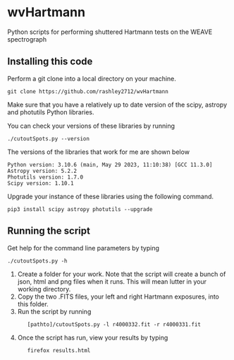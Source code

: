 # wvHartmann
Python scripts for performing shuttered Hartmann tests on the WEAVE spectrograph

## Installing this code

Perform a git clone into a local directory on your machine.
```
git clone https://github.com/rashley2712/wvHartmann
```

Make sure that you have a relatively up to date version of the scipy, astropy and photutils Python libraries.

You can check your versions of these libraries by running 
```
./cutoutSpots.py --version  
```
The versions of the libraries that work for me are shown below
```
Python version: 3.10.6 (main, May 29 2023, 11:10:38) [GCC 11.3.0]
Astropy version: 5.2.2
Photutils version: 1.7.0
Scipy version: 1.10.1
```

Upgrade your instance of these libraries using the following command. 
```
pip3 install scipy astropy photutils --upgrade 
```
## Running the script

Get help for the command line parameters by typing
```
./cutoutSpots.py -h
```
1. Create a folder for your work. Note that the script will create a bunch of json, html and png files when it runs. This will mean lutter in your working directory. 
2. Copy the two .FITS files, your left and right Hartmann exposures, into this folder. 
3. Run the script by running
   ```
      [pathto]/cutoutSpots.py -l r4000332.fit -r r4000331.fit
   ```
4. Once the script has run, view your results by typing
      ```
         firefox results.html
      ```
      
